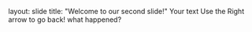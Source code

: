 
layout: slide
title: "Welcome to our second slide!"
Your text
Use the Right arrow to go back!
what happened?
